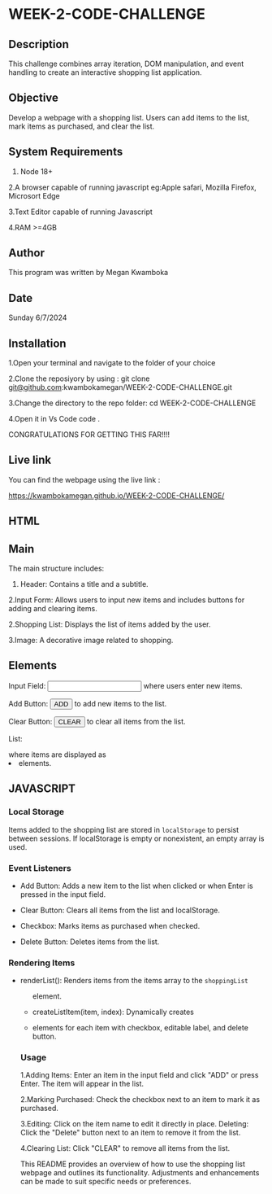 # WEEK-2-CODE-CHALLENGE

## Description

This challenge combines array iteration, DOM manipulation, and event handling to create an interactive shopping list application.

## Objective 

Develop a webpage with a shopping list. Users can add items to the list, mark items as purchased, and clear the list.

## System Requirements

1. Node 18+

2.A browser capable of running javascript eg:Apple safari, Mozilla Firefox, Microsort Edge

3.Text Editor capable of running Javascript 

4.RAM >=4GB


## Author

This program was written by Megan Kwamboka 

## Date

Sunday 6/7/2024

## Installation 
 
 1.Open your terminal and navigate to the folder of your choice

 2.Clone the reposiyory by using : 
   git clone git@github.com:kwambokamegan/WEEK-2-CODE-CHALLENGE.git

 3.Change the directory to the repo folder:
   cd WEEK-2-CODE-CHALLENGE

 4.Open it in Vs Code 
   code .
 
 CONGRATULATIONS FOR GETTING THIS FAR!!!!

## Live link
 You can find the webpage using the live link : 

  https://kwambokamegan.github.io/WEEK-2-CODE-CHALLENGE/


 ## HTML

## Main 
The main structure  includes:

1. Header: Contains a title and a subtitle.

2.Input Form: Allows users to input new items and includes buttons for adding and clearing items. 

2.Shopping List: Displays the list of items added by the user.

3.Image: A decorative image related to shopping.


## Elements
Input Field: <input type="text" id="itemInput"> where users enter new items.

Add Button: <button id="addButton">ADD</button> to add new items to the list.

Clear Button: <button id="clearButton">CLEAR</button> to clear all items from the list.

List: <ul id="shoppingList"></ul> where items are displayed as <li> elements.

## JAVASCRIPT

 ### Local Storage
Items added to the shopping list are stored in `localStorage` to persist between sessions. If localStorage is empty or nonexistent, an empty array is used.

### Event Listeners

* Add Button: Adds a new item to the list when clicked or when Enter is pressed in the input field. 

* Clear Button: Clears all items from the list and localStorage.

 * Checkbox: Marks items as purchased when checked.

* Delete Button: Deletes items from the list.

### Rendering Items

* renderList(): Renders items from the items array to the `shoppingList` <ul> element.

* createListItem(item, index): Dynamically creates <li> elements for each item with checkbox, editable label, and delete button.

### Usage

1.Adding Items: Enter an item in the input field and click "ADD" or press Enter. The item will appear in the list.

2.Marking Purchased: Check the checkbox next to an item to mark it as purchased.

3.Editing: Click on the item name to edit it directly in place.
Deleting: Click the "Delete" button next to an item to remove it from the list.

4.Clearing List: Click "CLEAR" to remove all items from the list.



This README provides an overview of how to use the shopping list webpage and outlines its functionality. Adjustments and enhancements can be made to suit specific needs or preferences.











